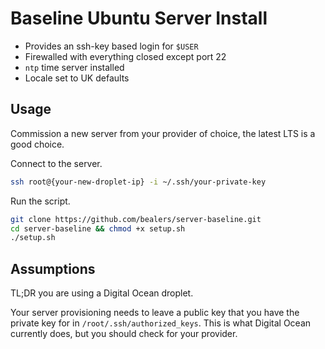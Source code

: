 # Baseline Ubuntu Server Install

- Provides an ssh-key based login for `$USER`
- Firewalled with everything closed except port 22
- `ntp` time server installed
- Locale set to UK defaults

## Usage

Commission a new server from your provider of choice, the latest LTS is a good choice.

Connect to the server.
```bash
ssh root@{your-new-droplet-ip} -i ~/.ssh/your-private-key
```

Run the script.
```bash
git clone https://github.com/bealers/server-baseline.git
cd server-baseline && chmod +x setup.sh
./setup.sh
```

## Assumptions

TL;DR you are using a Digital Ocean droplet.

Your server provisioning needs to leave a public key that you have the private key for in `/root/.ssh/authorized_keys`. This is what Digital Ocean currently does, but you should check for your provider.
